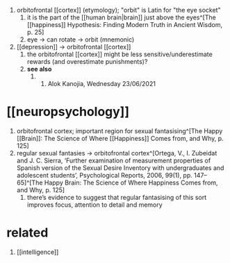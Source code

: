 1. orbitofrontal [[cortex]] (etymology); "orbit" is Latin for "the eye socket"
	1. it is the part of the [[human brain|brain]] just above the eyes^[The [[happiness]] Hypothesis: Finding Modern Truth in Ancient Wisdom, p. 25]
	2. eye → can rotate → orbit (mnemonic)
2. [[depression]] → orbitofrontal [[cortex]]
	1. the orbitofrontal [[cortex]] might be less sensitive/underestimate rewards (and overestimate punishments)?
	2. **see also**
		1. 1.  Alok Kanojia, Wednesday 23/06/2021

# [[neuropsychology]]
1. orbitofrontal cortex; important region for sexual fantasising^[The Happy [[Brain]]: The Science of Where [[Happiness]] Comes from, and Why, p. 125]
2. regular sexual fantasies → orbitofrontal cortex^[Ortega, V., I. Zubeidat and J. C. Sierra, ‘Further examination of measurement properties of Spanish version of the Sexual Desire Inventory with undergraduates and adolescent students’, Psychological Reports, 2006, 99(1), pp. 147–65]^[The Happy Brain: The Science of Where Happiness Comes from, and Why, p. 125]
	1. there’s evidence to suggest that regular fantasising of this sort improves focus, attention to detail and memory

# related
1. [[intelligence]]